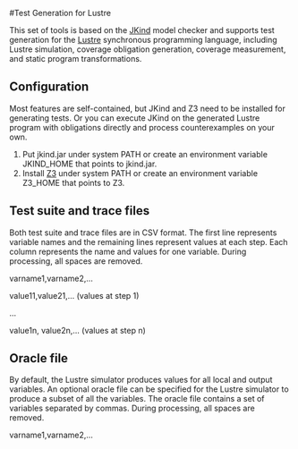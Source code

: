 #Test Generation for Lustre

This set of tools is based on the [JKind](https://github.com/agacek/jkind) model checker and supports test generation for the [Lustre](https://en.wikipedia.org/wiki/Lustre_(programming_language)) synchronous programming language, including Lustre simulation, coverage obligation generation, coverage measurement, and static program transformations.

Configuration
-------------

Most features are self-contained, but JKind and Z3 need to be installed for generating tests. Or you can execute JKind on the generated Lustre program with obligations directly and process counterexamples on your own.

1. Put jkind.jar under system PATH or create an environment variable JKIND_HOME that points to jkind.jar.
2. Install [Z3](https://github.com/Z3Prover/z3) under system PATH or create an environment variable Z3_HOME that points to Z3.

Test suite and trace files
--------------------------

Both test suite and trace files are in CSV format. The first line represents variable names and the remaining lines represent values at each step. Each column represents the name and values for one variable. During processing, all spaces are removed.

varname1,varname2,...

value11,value21,... (values at step 1)

...

value1n, value2n,... (values at step n)

Oracle file
-----------

By default, the Lustre simulator produces values for all local and output variables. An optional oracle file can be specified for the Lustre simulator to produce a subset of all the variables. The oracle file contains a set of variables separated by commas. During processing, all spaces are removed.

varname1,varname2,...

